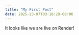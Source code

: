 ```yaml
---
title: "My First Post"
date: 2025-23-07T03:18:28-08:00
---
```


It looks like we are live on Render!

